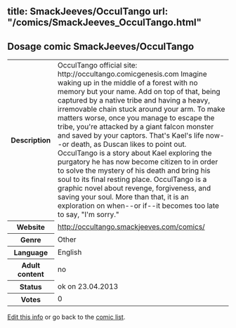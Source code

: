 title: SmackJeeves/OcculTango
url: "/comics/SmackJeeves_OcculTango.html"
---
Dosage comic SmackJeeves/OcculTango
-----------------------------------------

<table class="comicinfo">
<tr>
<th>Description</th><td>OcculTango official site: http://occultango.comicgenesis.com Imagine waking up in the middle of a forest with no memory but your name. Add on top of that, being captured by a native tribe and having a heavy, irremovable chain stuck around your arm. To make matters worse, once you manage to escape the tribe, you're attacked by a giant falcon monster and saved by your captors. That's Kael's life now--or death, as Duscan likes to point out. OcculTango is a story about Kael exploring the purgatory he has now become citizen to in order to solve the mystery of his death and bring his soul to its final resting place. OcculTango is a graphic novel about revenge, forgiveness, and saving your soul. More than that, it is an exploration on when--or if--it becomes too late to say, &quot;I'm sorry.&quot;</td>
</tr>
<tr>
<th>Website</th><td><a href="http://occultango.smackjeeves.com/comics/">http://occultango.smackjeeves.com/comics/</a></td>
</tr>
<tr>
<th>Genre</th><td>Other</td>
</tr>
<tr>
<th>Language</th><td>English</td>
</tr>
<tr>
<th>Adult content</th><td>no</td>
</tr>
<tr>
<th>Status</th><td>ok on 23.04.2013</td>
</tr>
<tr>
<th>Votes</th><td>0</div></td>
</tr>
</table>

[Edit this info](/comics/SmackJeeves_OcculTango_edit.html) or go back to the [comic list](../comic-index.html).
